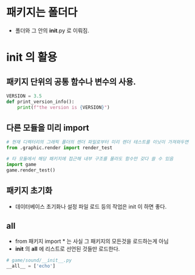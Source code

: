 # 패키지는 폴더다
- 폴더와 그 안의 __init__.py 로 이뤄짐.

# init 의 활용
## 패키지 단위의 공통 함수나 변수의 사용.
```python
VERSION = 3.5
def print_version_info():
    print(f"the version is {VERSION}")
```
## 다른 모듈을 미리 import
```python
# 현재 디렉터리의 그래픽 폴더의 렌더 파일로부터 미리 렌더 테스트를 이닛이 가져와두면
from .graphic.render import render_test
```
```python
# 타 모듈에서 해당 패키지에 접근해 내부 구조를 몰라도 함수만 갖다 쓸 수 있음
import game
game.render_test()
```
## 패키지 초기화
- 데이터베이스 초기화나 설정 파일 로드 등의 작업은 init 이 하면 좋다.
## __all__
- from 패키지 import * 는 사실 그 패키지의 모든것을 로드하는게 아님
- __init__ 의 __all__ 에 리스트로 선언된 것들만 로드한다.
```python
# game/sound/__init__.py
__all__ = ['echo']
```
